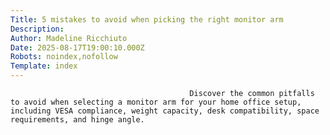 ```yaml
---
Title: 5 mistakes to avoid when picking the right monitor arm
Description: 
Author: Madeline Ricchiuto
Date: 2025-08-17T19:00:10.000Z
Robots: noindex,nofollow
Template: index
---
```


                                            Discover the common pitfalls to avoid when selecting a monitor arm for your home office setup, including VESA compliance, weight capacity, desk compatibility, space requirements, and hinge angle.
                                        